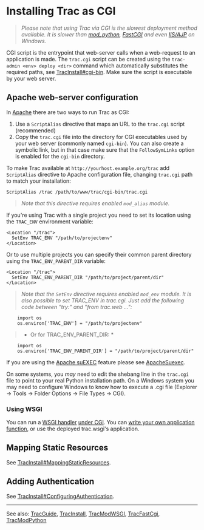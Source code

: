 # Installing Trac as CGI






>
>
> *Please note that using Trac via CGI is the slowest deployment method available. It is slower than [mod_python](trac-mod-python), [FastCGI](trac-fast-cgi) and even [ IIS/AJP](http://trac.edgewall.org/intertrac/TracOnWindowsIisAjp) on Windows.*
>
>


CGI script is the entrypoint that web-server calls when a web-request to an application is made. The `trac.cgi` script can be created using the `trac-admin <env> deploy <dir>` command which automatically substitutes the required paths, see [TracInstall\#cgi-bin](trac-install#). Make sure the script is executable by your web server.

## Apache web-server configuration


In [ Apache](http://httpd.apache.org/) there are two ways to run Trac as CGI:

1. Use a `ScriptAlias` directive that maps an URL to the `trac.cgi` script (recommended)
1. Copy the `trac.cgi` file into the directory for CGI executables used by your web server (commonly named `cgi-bin`). You can also create a symbolic link, but in that case make sure that the `FollowSymLinks` option is enabled for the `cgi-bin` directory.


To make Trac available at `http://yourhost.example.org/trac` add `ScriptAlias` directive to Apache configuration file, changing `trac.cgi` path to match your installation:


```
ScriptAlias /trac /path/to/www/trac/cgi-bin/trac.cgi
```

>
>
> *Note that this directive requires enabled `mod_alias` module.*
>
>


If you're using Trac with a single project you need to set its location using the `TRAC_ENV` environment variable:


```
<Location "/trac">
  SetEnv TRAC_ENV "/path/to/projectenv"
</Location>
```


Or to use multiple projects you can specify their common parent directory using the `TRAC_ENV_PARENT_DIR` variable:


```
<Location "/trac">
  SetEnv TRAC_ENV_PARENT_DIR "/path/to/project/parent/dir"
</Location>
```

>
>
> *Note that the `SetEnv` directive requires enabled `mod_env` module. It is also possible to set TRAC_ENV in trac.cgi. Just add the following code between "try:" and "from trac.web ...":*
>
>

```
    import os
    os.environ['TRAC_ENV'] = "/path/to/projectenv"
```

>
>
> * Or for TRAC_ENV_PARENT_DIR: *
>
>

```
    import os
    os.environ['TRAC_ENV_PARENT_DIR'] = "/path/to/project/parent/dir"
```


If you are using the [ Apache suEXEC](http://httpd.apache.org/docs/suexec.html) feature please see [ ApacheSuexec](http://trac.edgewall.org/intertrac/ApacheSuexec).


On some systems, you *may* need to edit the shebang line in the `trac.cgi` file to point to your real Python installation path. On a Windows system you may need to configure Windows to know how to execute a .cgi file (Explorer -\> Tools -\> Folder Options -\> File Types -\> CGI).

### Using WSGI



You can run a [ WSGI handler](http://henry.precheur.org/python/how_to_serve_cgi) [ under CGI](http://pythonweb.org/projects/webmodules/doc/0.5.3/html_multipage/lib/example-webserver-web-wsgi-simple-cgi.html).  You can [write your own application function](trac-mod-wsgi#), or use the deployed trac.wsgi's application.


## Mapping Static Resources


See [TracInstall\#MappingStaticResources](trac-install#mapping-static-resources).

## Adding Authentication


See [TracInstall\#ConfiguringAuthentication](trac-install#configuring-authentication).

---



See also:  [TracGuide](trac-guide), [TracInstall](trac-install), [TracModWSGI](trac-mod-wsgi), [TracFastCgi](trac-fast-cgi), [TracModPython](trac-mod-python)


